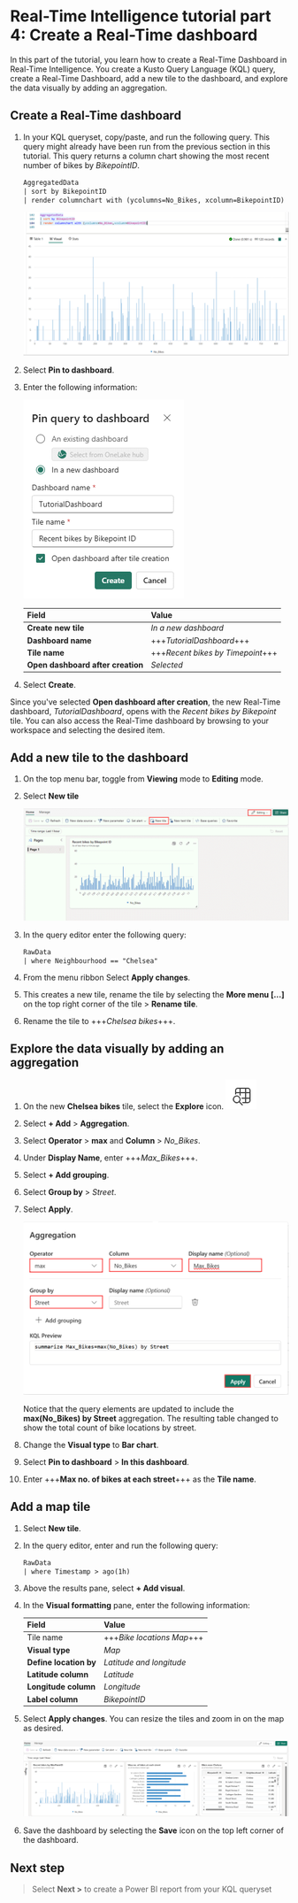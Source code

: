 # Real-Time Intelligence tutorial part 4: Create a Real-Time dashboard

In this part of the tutorial, you learn how to create a Real-Time Dashboard in Real-Time Intelligence. You create a Kusto Query Language (KQL) query, create a Real-Time Dashboard, add a new tile to the dashboard, and explore the data visually by adding an aggregation.

## Create a Real-Time dashboard

1. In your KQL queryset, copy/paste, and run the following query. This query might already have been run from the previous section in this tutorial. This query returns a column chart showing the most recent number of bikes by *BikepointID*.

    ```kusto
    AggregatedData 
    | sort by BikepointID 
    | render columnchart with (ycolumns=No_Bikes, xcolumn=BikepointID)
    ```

    ![Screenshot of query showing column chart of bikes by bike point ID.](media/bikes-by-bikepoint.png)

2. Select **Pin to dashboard**.
3. Enter the following information:

    ![Screenshot of pinning query to dashboard in Real-Time Intelligence.](media/pin-dashboard.png)

    | Field | Value |
    | --- | --- |
    | **Create new tile** | *In a new dashboard* |
    | **Dashboard name** | +++*TutorialDashboard*+++ |
    | **Tile name** | +++*Recent bikes by Timepoint*+++ |
    | **Open dashboard after creation** | *Selected* |

4. Select **Create**.

Since you've selected **Open dashboard after creation**, the new Real-Time dashboard, *TutorialDashboard*, opens with the *Recent bikes by Bikepoint* tile. You can also access the Real-Time dashboard by browsing to your workspace and selecting the desired item.

## Add a new tile to the dashboard

1. On the top menu bar, toggle from **Viewing** mode to **Editing** mode.
2. Select **New tile**

    ![Screenshot of Real-Time dashboard in editing mode with new tile selected.](media/new-tile.png)

3. In the query editor enter the following query:

    ```kusto
    RawData 
    | where Neighbourhood == "Chelsea"
    ```

4. From the menu ribbon Select **Apply changes**.
5. This creates a new tile, rename the tile by selecting the **More menu [...]** on the top right corner of the tile > **Rename tile**.
6. Rename the tile to +++*Chelsea bikes*+++.

## Explore the data visually by adding an aggregation

1. On the new **Chelsea bikes** tile, select the **Explore** icon. ![Screenshot of the explore icon](media/explore-icon.png)
2. Select **+ Add** > **Aggregation**.
3. Select **Operator** > **max** and **Column** > *No_Bikes*.
4. Under **Display Name**, enter +++*Max_Bikes*+++.
5. Select **+ Add grouping**.
6. Select **Group by** > *Street*.
7. Select **Apply**.

    ![Screenshot showing the aggregation tool.](media/aggregation-tool.png)

    Notice that the query elements are updated to include the **max(No_Bikes) by Street** aggregation. The resulting table changed to show the total count of bike locations by street.

8. Change the **Visual type** to **Bar chart**.
9. Select **Pin to dashboard** > **In this dashboard**.
10. Enter +++**Max no. of bikes at each street**+++ as the **Tile name**.

## Add a map tile

1. Select **New tile**.
2. In the query editor, enter and run the following query:

    ```kusto
    RawData 
    | where Timestamp > ago(1h)
    ```

3. Above the results pane, select **+ Add visual**.
4. In the **Visual formatting** pane, enter the following information:

    | Field | Value |
    | --- | --- |
    | Tile name | +++*Bike locations Map*+++ |
    | **Visual type** | *Map* |
    | **Define location by** | *Latitude and longitude* |
    | **Latitude column** | *Latitude* |
    | **Longitude column** | *Longitude* |
    | **Label column** | *BikepointID* |

5. Select **Apply changes**.
    You can resize the tiles and zoom in on the map as desired.

    ![Screenshot of final dashboard with three tiles.](media/final-dashboard.png)

6. Save the dashboard by selecting the **Save** icon on the top left corner of the dashboard.

## Next step

> Select **Next >** to create a Power BI report from your KQL queryset
